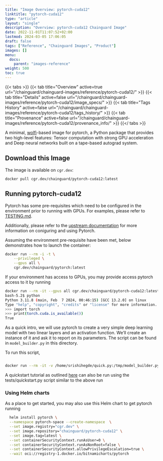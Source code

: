 ```yaml
---
title: "Image Overview: pytorch-cuda12"
linktitle: "pytorch-cuda12"
type: "article"
layout: "single"
description: "Overview: pytorch-cuda12 Chainguard Image"
date: 2022-11-01T11:07:52+02:00
lastmod: 2024-03-05 17:06:05
draft: false
tags: ["Reference", "Chainguard Images", "Product"]
images: []
menu: 
  docs: 
    parent: "images-reference"
weight: 500
toc: true
---
```


{{< tabs >}}
{{< tab title="Overview" active=true url="/chainguard/chainguard-images/reference/pytorch-cuda12/" >}}
{{< tab title="Details" active=false url="/chainguard/chainguard-images/reference/pytorch-cuda12/image_specs/" >}}
{{< tab title="Tags History" active=false url="/chainguard/chainguard-images/reference/pytorch-cuda12/tags_history/" >}}
{{< tab title="Provenance" active=false url="/chainguard/chainguard-images/reference/pytorch-cuda12/provenance_info/" >}}
{{</ tabs >}}



<!--overview:start-->
A minimal, [wolfi](https://github.com/wolfi-dev)-based image for pytorch, a Python package that provides two high-level features: Tensor computation with strong GPU acceleration and Deep neural networks built on a tape-based autograd system.

<!--overview:end-->

<!--getting:start-->
## Download this Image
The image is available on `cgr.dev`:

```
docker pull cgr.dev/chainguard/pytorch-cuda12:latest
```
<!--getting:end-->

<!--body:start-->

## Running pytorch-cuda12

Pytorch has some pre-requisites which need to be configured in the environment
prior to running with GPUs. For examples, please refer to [TESTING.md](https://github.com/chainguard-images/images/blob/main/images/pytorch-cuda12/TESTING.md).

Additionally, please refer to the [upstream documentation](https://github.com/pytorch/pytorch)
for more information on coniguring and using Pytorch.

Assuming the environment pre-requisite have been met, below demonstrates how
to launch the container:

```bash
docker run --rm -i -t \
    --privileged \
    --gpus all \
    cgr.dev/chainguard/pytorch:latest
```

If your environment has access to GPUs, you may provide access pytorch access to it by running 
```bash
docker run --rm -it --gpus all cgr.dev/chainguard/pytorch-cuda12:latest
bash-5.2$ python
Python 3.11.8 (main, Feb  7 2024, 00:46:15) [GCC 13.2.0] on linux
Type "help", "copyright", "credits" or "license" for more information.
>>> import torch
>>> print(torch.cuda.is_available())
True
```
As a quick intro, we will use pytorch to create a very simple deep learning model with two linear layers and an activation function. We’ll create an instance of it and ask it to report on its parameters. The script can be found in ```model_builder.py``` in this directory.

To run this script, 
```bash

docker run --rm -it -v /home/srishihegde/quick.py:/tmp/model_builder.py --gpus all cgr.dev/chainguard/pytorch-cuda12:latest -c "python /tmp/model_builder.py"
```
A quickstart tutorial as outlined [here](https://pytorch.org/tutorials/beginner/basics/quickstart_tutorial.html) can also be run using the tests/quickstart.py script similar to the above run 

### Using Helm charts

As a place to get started, you may also use this Helm chart to get pytorch running
```bash
  helm install pytorch \
  --namespace pytorch-space --create-namespace  \
  --set image.registry="cgr.dev" \
  --set image.repository="chainguard/pytorch-cuda12" \
  --set image.tag=latest \
  --set containerSecurityContext.runAsUser=0 \
  --set containerSecurityContext.runAsNonRoot=false \
  --set containerSecurityContext.allowPrivilegeEscalation=true \
  --wait oci://registry-1.docker.io/bitnamicharts/pytorch
```
<!--body:end-->

